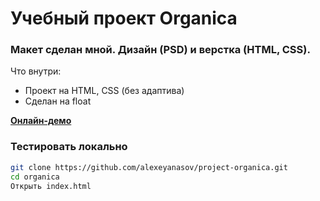 # Учебный проект Organica

### Макет сделан мной. Дизайн (PSD) и верстка (HTML, CSS). 

Что внутри:

  - Проект на HTML, CSS (без адаптива)
  - Сделан на float

[**Онлайн-демо**](https://alexeyanasov.github.io/project-organica/)


### Тестировать локально

```sh
git clone https://github.com/alexeyanasov/project-organica.git
cd organica
Открыть index.html
```